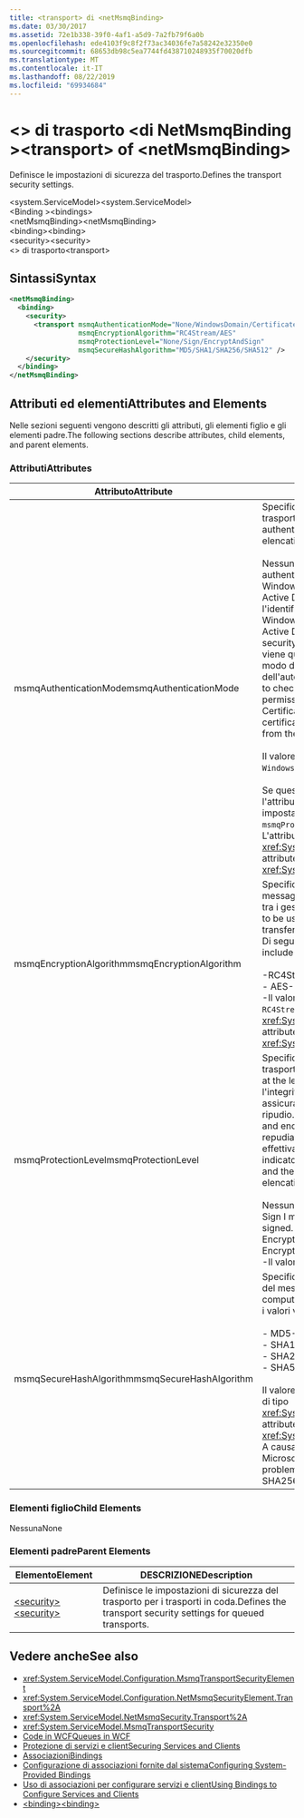```yaml
---
title: <transport> di <netMsmqBinding>
ms.date: 03/30/2017
ms.assetid: 72e1b338-39f0-4af1-a5d9-7a2fb79f6a0b
ms.openlocfilehash: ede4103f9c8f2f73ac34036fe7a58242e32350e0
ms.sourcegitcommit: 68653db98c5ea7744fd438710248935f70020dfb
ms.translationtype: MT
ms.contentlocale: it-IT
ms.lasthandoff: 08/22/2019
ms.locfileid: "69934684"
---
```

# <a name="transport-of-netmsmqbinding"></a><span data-ttu-id="2649a-102">\<> di trasporto \<di NetMsmqBinding ></span><span class="sxs-lookup"><span data-stu-id="2649a-102">\<transport> of \<netMsmqBinding></span></span>
<span data-ttu-id="2649a-103">Definisce le impostazioni di sicurezza del trasporto.</span><span class="sxs-lookup"><span data-stu-id="2649a-103">Defines the transport security settings.</span></span>  
  
 <span data-ttu-id="2649a-104">\<system.ServiceModel></span><span class="sxs-lookup"><span data-stu-id="2649a-104">\<system.ServiceModel></span></span>  
<span data-ttu-id="2649a-105">\<Binding ></span><span class="sxs-lookup"><span data-stu-id="2649a-105">\<bindings></span></span>  
<span data-ttu-id="2649a-106">\<netMsmqBinding></span><span class="sxs-lookup"><span data-stu-id="2649a-106">\<netMsmqBinding></span></span>  
<span data-ttu-id="2649a-107">\<binding></span><span class="sxs-lookup"><span data-stu-id="2649a-107">\<binding></span></span>  
<span data-ttu-id="2649a-108">\<security></span><span class="sxs-lookup"><span data-stu-id="2649a-108">\<security></span></span>  
<span data-ttu-id="2649a-109">\<> di trasporto</span><span class="sxs-lookup"><span data-stu-id="2649a-109">\<transport></span></span>  
  
## <a name="syntax"></a><span data-ttu-id="2649a-110">Sintassi</span><span class="sxs-lookup"><span data-stu-id="2649a-110">Syntax</span></span>  
  
```xml  
<netMsmqBinding>
  <binding>
    <security>
      <transport msmqAuthenticationMode="None/WindowsDomain/Certificate"
                 msmqEncryptionAlgorithm="RC4Stream/AES"
                 msmqProtectionLevel="None/Sign/EncryptAndSign"
                 msmqSecureHashAlgorithm="MD5/SHA1/SHA256/SHA512" />
    </security>
  </binding>
</netMsmqBinding>
```  
  
## <a name="attributes-and-elements"></a><span data-ttu-id="2649a-111">Attributi ed elementi</span><span class="sxs-lookup"><span data-stu-id="2649a-111">Attributes and Elements</span></span>  
 <span data-ttu-id="2649a-112">Nelle sezioni seguenti vengono descritti gli attributi, gli elementi figlio e gli elementi padre.</span><span class="sxs-lookup"><span data-stu-id="2649a-112">The following sections describe attributes, child elements, and parent elements.</span></span>  
  
### <a name="attributes"></a><span data-ttu-id="2649a-113">Attributi</span><span class="sxs-lookup"><span data-stu-id="2649a-113">Attributes</span></span>  
  
|<span data-ttu-id="2649a-114">Attributo</span><span class="sxs-lookup"><span data-stu-id="2649a-114">Attribute</span></span>|<span data-ttu-id="2649a-115">Descrizione</span><span class="sxs-lookup"><span data-stu-id="2649a-115">Description</span></span>|  
|---------------|-----------------|  
|<span data-ttu-id="2649a-116">msmqAuthenticationMode</span><span class="sxs-lookup"><span data-stu-id="2649a-116">msmqAuthenticationMode</span></span>|<span data-ttu-id="2649a-117">Specifica come deve essere autenticato il messaggio dal trasporto MSMQ.</span><span class="sxs-lookup"><span data-stu-id="2649a-117">Specifies how the message must be authenticated by the MSMQ transport.</span></span> <span data-ttu-id="2649a-118">Di seguito vengono elencati i valori validi:</span><span class="sxs-lookup"><span data-stu-id="2649a-118">Valid values include the following:</span></span><br /><br /> <span data-ttu-id="2649a-119">Nessuno Nessuna autenticazione.</span><span class="sxs-lookup"><span data-stu-id="2649a-119">-   None: No authentication.</span></span><br /><span data-ttu-id="2649a-120">WindowsDomain Il meccanismo di autenticazione utilizza Active Directory per recuperare il certificato X. 509 per l'identificatore di sicurezza associato al messaggio.</span><span class="sxs-lookup"><span data-stu-id="2649a-120">-   WindowsDomain: The authentication mechanism uses Active Directory to retrieve the X.509 certificate for the security identifier associated with the message.</span></span> <span data-ttu-id="2649a-121">Questo viene quindi utilizzo per controllare l'ACL della coda in modo da garantire che l'utente disponga dell'autorizzazione per scrivere sulla coda.</span><span class="sxs-lookup"><span data-stu-id="2649a-121">This is then used to check the ACL of the queue to ensure the user has write permission for the queue.</span></span><br /><span data-ttu-id="2649a-122">Certificato Il canale Recupera il certificato dall'archivio certificati.</span><span class="sxs-lookup"><span data-stu-id="2649a-122">-   Certificate: The channel retrieves the certificate from the certificate store.</span></span><br /><br /> <span data-ttu-id="2649a-123">Il valore predefinito è `WindowsDomain`.</span><span class="sxs-lookup"><span data-stu-id="2649a-123">The default is `WindowsDomain`.</span></span><br /><br /> <span data-ttu-id="2649a-124">Se questo attributo viene impostato su `None`, anche l'attributo dell'attributo `msmqProtectionLevel` deve essere impostato su `None`.</span><span class="sxs-lookup"><span data-stu-id="2649a-124">If this attribute is set to `None`, the `msmqProtectionLevel` attribute must also be set to `None`.</span></span> <span data-ttu-id="2649a-125">L'attributo è di tipo <xref:System.ServiceModel.MsmqAuthenticationMode>.</span><span class="sxs-lookup"><span data-stu-id="2649a-125">This attribute is of type <xref:System.ServiceModel.MsmqAuthenticationMode></span></span>|  
|<span data-ttu-id="2649a-126">msmqEncryptionAlgorithm</span><span class="sxs-lookup"><span data-stu-id="2649a-126">msmqEncryptionAlgorithm</span></span>|<span data-ttu-id="2649a-127">Specifica l'algoritmo da usare per la crittografia del messaggio in transito durante il trasferimento dei messaggi tra i gestori della coda dei messaggi.</span><span class="sxs-lookup"><span data-stu-id="2649a-127">Specifies the algorithm to be used for message encryption on the wire when transferring messages between message queue managers.</span></span> <span data-ttu-id="2649a-128">Di seguito vengono elencati i valori validi:</span><span class="sxs-lookup"><span data-stu-id="2649a-128">Valid values include the following:</span></span><br /><br /> <span data-ttu-id="2649a-129">-RC4Stream</span><span class="sxs-lookup"><span data-stu-id="2649a-129">-   RC4Stream</span></span><br /><span data-ttu-id="2649a-130">-   AES</span><span class="sxs-lookup"><span data-stu-id="2649a-130">-   AES</span></span><br /><span data-ttu-id="2649a-131">-Il valore predefinito è `RC4Stream`.</span><span class="sxs-lookup"><span data-stu-id="2649a-131">-   The default value is `RC4Stream`.</span></span> <span data-ttu-id="2649a-132">L'attributo è di tipo <xref:System.ServiceModel.MsmqEncryptionAlgorithm>.</span><span class="sxs-lookup"><span data-stu-id="2649a-132">This attribute is of type <xref:System.ServiceModel.MsmqEncryptionAlgorithm>.</span></span>|  
|<span data-ttu-id="2649a-133">msmqProtectionLevel</span><span class="sxs-lookup"><span data-stu-id="2649a-133">msmqProtectionLevel</span></span>|<span data-ttu-id="2649a-134">Specifica il metodo di sicurezza dei messaggi al livello del trasporto MSMQ.</span><span class="sxs-lookup"><span data-stu-id="2649a-134">Specifies the way messages are secured at the level of the MSMQ transport.</span></span> <span data-ttu-id="2649a-135">La crittografia assicura l'integrità del messaggio, mentre la firma e la crittografa assicurano l'integrità del messaggio e il non ripudio.</span><span class="sxs-lookup"><span data-stu-id="2649a-135">Encryption ensures message integrity, while sign and encrypt ensures both message integrity and non-repudiation.</span></span> <span data-ttu-id="2649a-136">Ciò significa che il messaggio proviene effettivamente dal mittente e il mittente è quello indicato.</span><span class="sxs-lookup"><span data-stu-id="2649a-136">That is, the message indeed came from the sender and the sender is who he says he is.</span></span> <span data-ttu-id="2649a-137">Di seguito vengono elencati i valori validi:</span><span class="sxs-lookup"><span data-stu-id="2649a-137">Valid values include the following:</span></span><br /><br /> <span data-ttu-id="2649a-138">Nessuno Nessuna protezione.</span><span class="sxs-lookup"><span data-stu-id="2649a-138">-   None: No protection.</span></span><br /><span data-ttu-id="2649a-139">Sign I messaggi vengono firmati.</span><span class="sxs-lookup"><span data-stu-id="2649a-139">-   Sign: Messages are signed.</span></span><br /><span data-ttu-id="2649a-140">EncryptAndSign I messaggi vengono crittografati e firmati.</span><span class="sxs-lookup"><span data-stu-id="2649a-140">-   EncryptAndSign: Messages are encrypted and signed.</span></span><br /><span data-ttu-id="2649a-141">-Il valore predefinito `Sign`è.</span><span class="sxs-lookup"><span data-stu-id="2649a-141">-   The default is `Sign`.</span></span>|  
|<span data-ttu-id="2649a-142">msmqSecureHashAlgorithm</span><span class="sxs-lookup"><span data-stu-id="2649a-142">msmqSecureHashAlgorithm</span></span>|<span data-ttu-id="2649a-143">Specifica l'algoritmo hash da usare per il calcolo del digest del messaggio.</span><span class="sxs-lookup"><span data-stu-id="2649a-143">Specifies the hash algorithm to be used for computing the message digest.</span></span> <span data-ttu-id="2649a-144">Di seguito vengono elencati i valori validi:</span><span class="sxs-lookup"><span data-stu-id="2649a-144">Valid values include the following:</span></span><br /><br /> <span data-ttu-id="2649a-145">-   MD5</span><span class="sxs-lookup"><span data-stu-id="2649a-145">-   MD5</span></span><br /><span data-ttu-id="2649a-146">-   SHA1</span><span class="sxs-lookup"><span data-stu-id="2649a-146">-   SHA1</span></span><br /><span data-ttu-id="2649a-147">-   SHA256</span><span class="sxs-lookup"><span data-stu-id="2649a-147">-   SHA256</span></span><br /><span data-ttu-id="2649a-148">-   SHA512</span><span class="sxs-lookup"><span data-stu-id="2649a-148">-   SHA512</span></span><br /><br /> <span data-ttu-id="2649a-149">Il valore predefinito è `SHA1`.</span><span class="sxs-lookup"><span data-stu-id="2649a-149">The default is `SHA1`.</span></span> <span data-ttu-id="2649a-150">L'attributo è di tipo <xref:System.ServiceModel.MsmqSecureHashAlgorithm>.</span><span class="sxs-lookup"><span data-stu-id="2649a-150">This attribute is of type <xref:System.ServiceModel.MsmqSecureHashAlgorithm>.</span></span><br><span data-ttu-id="2649a-151">A causa di problemi di collisione con MD5 e SHA1, Microsoft consiglia di SHA256 o meglio.</span><span class="sxs-lookup"><span data-stu-id="2649a-151">Due to collision problems with MD5 and SHA1, Microsoft recommends SHA256 or better.</span></span>|  
  
### <a name="child-elements"></a><span data-ttu-id="2649a-152">Elementi figlio</span><span class="sxs-lookup"><span data-stu-id="2649a-152">Child Elements</span></span>  
 <span data-ttu-id="2649a-153">Nessuna</span><span class="sxs-lookup"><span data-stu-id="2649a-153">None</span></span>  
  
### <a name="parent-elements"></a><span data-ttu-id="2649a-154">Elementi padre</span><span class="sxs-lookup"><span data-stu-id="2649a-154">Parent Elements</span></span>  
  
|<span data-ttu-id="2649a-155">Elemento</span><span class="sxs-lookup"><span data-stu-id="2649a-155">Element</span></span>|<span data-ttu-id="2649a-156">DESCRIZIONE</span><span class="sxs-lookup"><span data-stu-id="2649a-156">Description</span></span>|  
|-------------|-----------------|  
|[<span data-ttu-id="2649a-157">\<security></span><span class="sxs-lookup"><span data-stu-id="2649a-157">\<security></span></span>](security-of-netmsmqbinding.md)|<span data-ttu-id="2649a-158">Definisce le impostazioni di sicurezza del trasporto per i trasporti in coda.</span><span class="sxs-lookup"><span data-stu-id="2649a-158">Defines the transport security settings for queued transports.</span></span>|  
  
## <a name="see-also"></a><span data-ttu-id="2649a-159">Vedere anche</span><span class="sxs-lookup"><span data-stu-id="2649a-159">See also</span></span>

- <xref:System.ServiceModel.Configuration.MsmqTransportSecurityElement>
- <xref:System.ServiceModel.Configuration.NetMsmqSecurityElement.Transport%2A>
- <xref:System.ServiceModel.NetMsmqSecurity.Transport%2A>
- <xref:System.ServiceModel.MsmqTransportSecurity>
- [<span data-ttu-id="2649a-160">Code in WCF</span><span class="sxs-lookup"><span data-stu-id="2649a-160">Queues in WCF</span></span>](../../../wcf/feature-details/queues-in-wcf.md)
- [<span data-ttu-id="2649a-161">Protezione di servizi e client</span><span class="sxs-lookup"><span data-stu-id="2649a-161">Securing Services and Clients</span></span>](../../../wcf/feature-details/securing-services-and-clients.md)
- [<span data-ttu-id="2649a-162">Associazioni</span><span class="sxs-lookup"><span data-stu-id="2649a-162">Bindings</span></span>](../../../wcf/bindings.md)
- [<span data-ttu-id="2649a-163">Configurazione di associazioni fornite dal sistema</span><span class="sxs-lookup"><span data-stu-id="2649a-163">Configuring System-Provided Bindings</span></span>](../../../wcf/feature-details/configuring-system-provided-bindings.md)
- [<span data-ttu-id="2649a-164">Uso di associazioni per configurare servizi e client</span><span class="sxs-lookup"><span data-stu-id="2649a-164">Using Bindings to Configure Services and Clients</span></span>](../../../wcf/using-bindings-to-configure-services-and-clients.md)
- [<span data-ttu-id="2649a-165">\<binding></span><span class="sxs-lookup"><span data-stu-id="2649a-165">\<binding></span></span>](../../../misc/binding.md)
